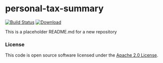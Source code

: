 
# personal-tax-summary

[![Build Status](https://travis-ci.org/hmrc/personal-tax-summary.svg?branch=master)](https://travis-ci.org/hmrc/personal-tax-summary) [ ![Download](https://api.bintray.com/packages/hmrc/releases/personal-tax-summary/images/download.svg) ](https://bintray.com/hmrc/releases/personal-tax-summary/_latestVersion)

This is a placeholder README.md for a new repository

### License

This code is open source software licensed under the [Apache 2.0 License]("http://www.apache.org/licenses/LICENSE-2.0.html").
    
